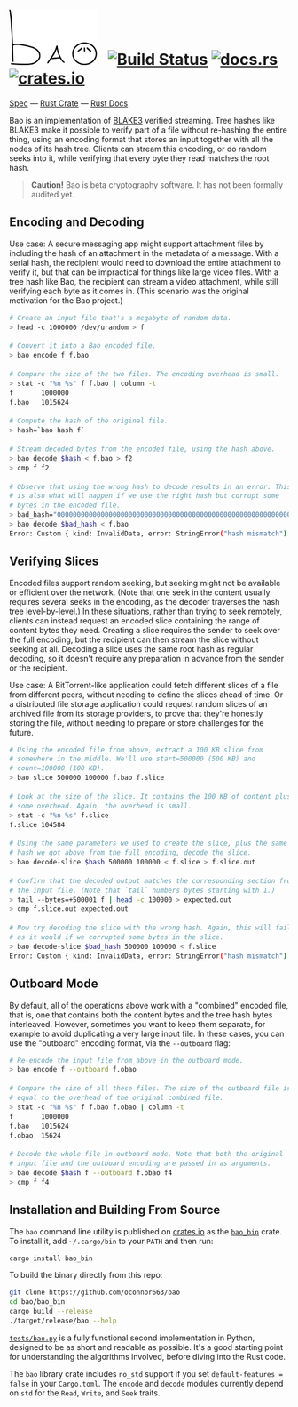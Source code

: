 # <a href="#"><img src="docs/bao.svg" alt="Bao" height=100></a> &nbsp; [![Build Status](https://travis-ci.org/oconnor663/bao.svg?branch=master)](https://travis-ci.org/oconnor663/bao) [![docs.rs](https://docs.rs/bao/badge.svg)](https://docs.rs/bao) [![crates.io](https://img.shields.io/crates/v/bao.svg)](https://crates.io/crates/bao)

[Spec](docs/spec.md) — [Rust Crate](https://crates.io/crates/bao) — [Rust Docs](https://docs.rs/bao)

Bao is an implementation of
[BLAKE3](https://github.com/BLAKE3-team/BLAKE3) verified streaming. Tree
hashes like BLAKE3 make it possible to verify part of a file without
re-hashing the entire thing, using an encoding format that stores an
input together with all the nodes of its hash tree. Clients can stream
this encoding, or do random seeks into it, while verifying that every
byte they read matches the root hash.

> **Caution!** Bao is beta cryptography software. It has not been
> formally audited yet.

## Encoding and Decoding

Use case: A secure messaging app might support attachment files by
including the hash of an attachment in the metadata of a message. With a
serial hash, the recipient would need to download the entire attachment
to verify it, but that can be impractical for things like large video
files. With a tree hash like Bao, the recipient can stream a video
attachment, while still verifying each byte as it comes in. (This
scenario was the original motivation for the Bao project.)

```sh
# Create an input file that's a megabyte of random data.
> head -c 1000000 /dev/urandom > f

# Convert it into a Bao encoded file.
> bao encode f f.bao

# Compare the size of the two files. The encoding overhead is small.
> stat -c "%n %s" f f.bao | column -t
f       1000000
f.bao   1015624

# Compute the hash of the original file.
> hash=`bao hash f`

# Stream decoded bytes from the encoded file, using the hash above.
> bao decode $hash < f.bao > f2
> cmp f f2

# Observe that using the wrong hash to decode results in an error. This
# is also what will happen if we use the right hash but corrupt some
# bytes in the encoded file.
> bad_hash="0000000000000000000000000000000000000000000000000000000000000000"
> bao decode $bad_hash < f.bao
Error: Custom { kind: InvalidData, error: StringError("hash mismatch") }
```

## Verifying Slices

Encoded files support random seeking, but seeking might not be available
or efficient over the network. (Note that one seek in the content
usually requires several seeks in the encoding, as the decoder traverses
the hash tree level-by-level.) In these situations, rather than trying
to seek remotely, clients can instead request an encoded slice
containing the range of content bytes they need. Creating a slice
requires the sender to seek over the full encoding, but the recipient
can then stream the slice without seeking at all. Decoding a slice uses
the same root hash as regular decoding, so it doesn't require any
preparation in advance from the sender or the recipient.

Use case: A BitTorrent-like application could fetch different slices of
a file from different peers, without needing to define the slices ahead
of time. Or a distributed file storage application could request random
slices of an archived file from its storage providers, to prove that
they're honestly storing the file, without needing to prepare or store
challenges for the future.

```sh
# Using the encoded file from above, extract a 100 KB slice from
# somewhere in the middle. We'll use start=500000 (500 KB) and
# count=100000 (100 KB).
> bao slice 500000 100000 f.bao f.slice

# Look at the size of the slice. It contains the 100 KB of content plus
# some overhead. Again, the overhead is small.
> stat -c "%n %s" f.slice
f.slice 104584

# Using the same parameters we used to create the slice, plus the same
# hash we got above from the full encoding, decode the slice.
> bao decode-slice $hash 500000 100000 < f.slice > f.slice.out

# Confirm that the decoded output matches the corresponding section from
# the input file. (Note that `tail` numbers bytes starting with 1.)
> tail --bytes=+500001 f | head -c 100000 > expected.out
> cmp f.slice.out expected.out

# Now try decoding the slice with the wrong hash. Again, this will fail,
# as it would if we corrupted some bytes in the slice.
> bao decode-slice $bad_hash 500000 100000 < f.slice
Error: Custom { kind: InvalidData, error: StringError("hash mismatch") }
```

## Outboard Mode

By default, all of the operations above work with a "combined" encoded
file, that is, one that contains both the content bytes and the tree
hash bytes interleaved. However, sometimes you want to keep them
separate, for example to avoid duplicating a very large input file. In
these cases, you can use the "outboard" encoding format, via the
`--outboard` flag:

```sh
# Re-encode the input file from above in the outboard mode.
> bao encode f --outboard f.obao

# Compare the size of all these files. The size of the outboard file is
# equal to the overhead of the original combined file.
> stat -c "%n %s" f f.bao f.obao | column -t
f       1000000
f.bao   1015624
f.obao  15624

# Decode the whole file in outboard mode. Note that both the original
# input file and the outboard encoding are passed in as arguments.
> bao decode $hash f --outboard f.obao f4
> cmp f f4
```

## Installation and Building From Source

The `bao` command line utility is published on
[crates.io](https://crates.io) as the
[`bao_bin`](https://crates.io/crates/bao_bin) crate. To install it, add
`~/.cargo/bin` to your `PATH` and then run:

```sh
cargo install bao_bin
```

To build the binary directly from this repo:

```sh
git clone https://github.com/oconnor663/bao
cd bao/bao_bin
cargo build --release
./target/release/bao --help
```

[`tests/bao.py`](tests/bao.py) is a fully functional second
implementation in Python, designed to be as short and readable as
possible. It's a good starting point for understanding the algorithms
involved, before diving into the Rust code.

The `bao` library crate includes `no_std` support if you set
`default-features = false` in your `Cargo.toml`. The `encode` and
`decode` modules currently depend on `std` for the `Read`, `Write`, and
`Seek` traits.
